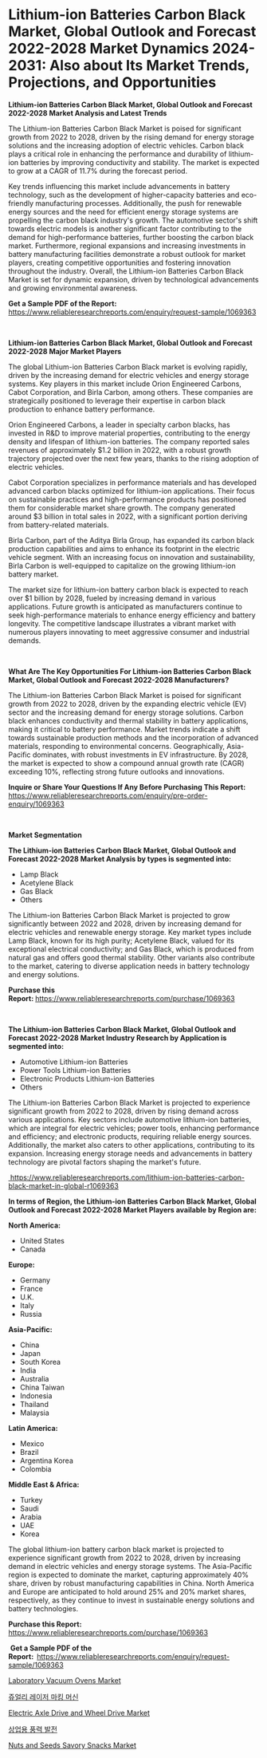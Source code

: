<p><h1>Lithium-ion Batteries Carbon Black Market, Global Outlook and Forecast 2022-2028 Market Dynamics 2024-2031: Also about Its Market Trends, Projections, and Opportunities</h1></p><p><strong>Lithium-ion Batteries Carbon Black Market, Global Outlook and Forecast 2022-2028 Market Analysis and Latest Trends</strong></p>
<p><p>The Lithium-ion Batteries Carbon Black Market is poised for significant growth from 2022 to 2028, driven by the rising demand for energy storage solutions and the increasing adoption of electric vehicles. Carbon black plays a critical role in enhancing the performance and durability of lithium-ion batteries by improving conductivity and stability. The market is expected to grow at a CAGR of 11.7% during the forecast period. </p><p>Key trends influencing this market include advancements in battery technology, such as the development of higher-capacity batteries and eco-friendly manufacturing processes. Additionally, the push for renewable energy sources and the need for efficient energy storage systems are propelling the carbon black industry's growth. The automotive sector's shift towards electric models is another significant factor contributing to the demand for high-performance batteries, further boosting the carbon black market. Furthermore, regional expansions and increasing investments in battery manufacturing facilities demonstrate a robust outlook for market players, creating competitive opportunities and fostering innovation throughout the industry. Overall, the Lithium-ion Batteries Carbon Black Market is set for dynamic expansion, driven by technological advancements and growing environmental awareness.</p></p>
<p><strong>Get a Sample PDF of the Report:&nbsp;</strong> <a href="https://www.reliableresearchreports.com/enquiry/request-sample/1069363">https://www.reliableresearchreports.com/enquiry/request-sample/1069363</a></p>
<p>&nbsp;</p>
<p><strong>Lithium-ion Batteries Carbon Black Market, Global Outlook and Forecast 2022-2028 Major Market Players</strong></p>
<p><p>The global Lithium-ion Batteries Carbon Black market is evolving rapidly, driven by the increasing demand for electric vehicles and energy storage systems. Key players in this market include Orion Engineered Carbons, Cabot Corporation, and Birla Carbon, among others. These companies are strategically positioned to leverage their expertise in carbon black production to enhance battery performance.</p><p>Orion Engineered Carbons, a leader in specialty carbon blacks, has invested in R&D to improve material properties, contributing to the energy density and lifespan of lithium-ion batteries. The company reported sales revenues of approximately $1.2 billion in 2022, with a robust growth trajectory projected over the next few years, thanks to the rising adoption of electric vehicles.</p><p>Cabot Corporation specializes in performance materials and has developed advanced carbon blacks optimized for lithium-ion applications. Their focus on sustainable practices and high-performance products has positioned them for considerable market share growth. The company generated around $3 billion in total sales in 2022, with a significant portion deriving from battery-related materials.</p><p>Birla Carbon, part of the Aditya Birla Group, has expanded its carbon black production capabilities and aims to enhance its footprint in the electric vehicle segment. With an increasing focus on innovation and sustainability, Birla Carbon is well-equipped to capitalize on the growing lithium-ion battery market.</p><p>The market size for lithium-ion battery carbon black is expected to reach over $1 billion by 2028, fueled by increasing demand in various applications. Future growth is anticipated as manufacturers continue to seek high-performance materials to enhance energy efficiency and battery longevity. The competitive landscape illustrates a vibrant market with numerous players innovating to meet aggressive consumer and industrial demands.</p></p>
<p>&nbsp;</p>
<p><strong>What Are The Key Opportunities For Lithium-ion Batteries Carbon Black Market, Global Outlook and Forecast 2022-2028 Manufacturers?</strong></p>
<p><p>The Lithium-ion Batteries Carbon Black Market is poised for significant growth from 2022 to 2028, driven by the expanding electric vehicle (EV) sector and the increasing demand for energy storage solutions. Carbon black enhances conductivity and thermal stability in battery applications, making it critical to battery performance. Market trends indicate a shift towards sustainable production methods and the incorporation of advanced materials, responding to environmental concerns. Geographically, Asia-Pacific dominates, with robust investments in EV infrastructure. By 2028, the market is expected to show a compound annual growth rate (CAGR) exceeding 10%, reflecting strong future outlooks and innovations.</p></p>
<p><strong>Inquire or Share Your Questions If Any Before Purchasing This Report:</strong> <a href="https://www.reliableresearchreports.com/enquiry/pre-order-enquiry/1069363">https://www.reliableresearchreports.com/enquiry/pre-order-enquiry/1069363</a></p>
<p>&nbsp;</p>
<p><strong>Market Segmentation</strong></p>
<p><strong>The Lithium-ion Batteries Carbon Black Market, Global Outlook and Forecast 2022-2028 Market Analysis by types is segmented into:</strong></p>
<p><ul><li>Lamp Black</li><li>Acetylene Black</li><li>Gas Black</li><li>Others</li></ul></p>
<p><p>The Lithium-ion Batteries Carbon Black Market is projected to grow significantly between 2022 and 2028, driven by increasing demand for electric vehicles and renewable energy storage. Key market types include Lamp Black, known for its high purity; Acetylene Black, valued for its exceptional electrical conductivity; and Gas Black, which is produced from natural gas and offers good thermal stability. Other variants also contribute to the market, catering to diverse application needs in battery technology and energy solutions.</p></p>
<p><strong>Purchase this Report:&nbsp;</strong><a href="https://www.reliableresearchreports.com/purchase/1069363">https://www.reliableresearchreports.com/purchase/1069363</a></p>
<p>&nbsp;</p>
<p><strong>The Lithium-ion Batteries Carbon Black Market, Global Outlook and Forecast 2022-2028 Market Industry Research by Application is segmented into:</strong></p>
<p><ul><li>Automotive Lithium-ion Batteries</li><li>Power Tools Lithium-ion Batteries</li><li>Electronic Products Lithium-ion Batteries</li><li>Others</li></ul></p>
<p><p>The Lithium-ion Batteries Carbon Black Market is projected to experience significant growth from 2022 to 2028, driven by rising demand across various applications. Key sectors include automotive lithium-ion batteries, which are integral for electric vehicles; power tools, enhancing performance and efficiency; and electronic products, requiring reliable energy sources. Additionally, the market also caters to other applications, contributing to its expansion. Increasing energy storage needs and advancements in battery technology are pivotal factors shaping the market's future.</p></p>
<p><a href="https://www.reliableresearchreports.com/lithium-ion-batteries-carbon-black-market-in-global-r1069363">&nbsp;https://www.reliableresearchreports.com/lithium-ion-batteries-carbon-black-market-in-global-r1069363</a></p>
<p><strong>In terms of Region, the Lithium-ion Batteries Carbon Black Market, Global Outlook and Forecast 2022-2028 Market Players available by Region are:</strong></p>
<p>
    <p> <strong> North America: </strong>
        <ul>
            <li>United States</li>
            <li>Canada</li>
        </ul>
        </p> 
    <p> <strong> Europe: </strong>
        <ul>
            <li>Germany</li>
            <li>France</li>
            <li>U.K.</li>
            <li>Italy</li>
            <li>Russia</li>
        </ul>
        </p> 
    <p> <strong> Asia-Pacific: </strong>
        <ul>
            <li>China</li>
            <li>Japan</li>
            <li>South Korea</li>
            <li>India</li>
            <li>Australia</li>
            <li>China Taiwan</li>
            <li>Indonesia</li>
            <li>Thailand</li>
            <li>Malaysia</li>
        </ul>
        </p> 
    <p> <strong> Latin America: </strong>
        <ul>
            <li>Mexico</li>
            <li>Brazil</li>
            <li>Argentina Korea</li>
            <li>Colombia</li>
        </ul>
        </p> 
    <p> <strong> Middle East & Africa: </strong>
        <ul>
            <li>Turkey</li>
            <li>Saudi</li>
            <li>Arabia</li>
            <li>UAE</li>
            <li>Korea</li>
        </ul>
    </p>
    </p>
<p><p>The global lithium-ion battery carbon black market is projected to experience significant growth from 2022 to 2028, driven by increasing demand in electric vehicles and energy storage systems. The Asia-Pacific region is expected to dominate the market, capturing approximately 40% share, driven by robust manufacturing capabilities in China. North America and Europe are anticipated to hold around 25% and 20% market shares, respectively, as they continue to invest in sustainable energy solutions and battery technologies.</p></p>
<p><strong>Purchase this Report: </strong><a href="https://www.reliableresearchreports.com/purchase/1069363">https://www.reliableresearchreports.com/purchase/1069363</a></p>
<p>&nbsp;<strong>Get a Sample PDF of the Report:&nbsp;&nbsp;</strong><a href="https://www.reliableresearchreports.com/enquiry/request-sample/1069363">https://www.reliableresearchreports.com/enquiry/request-sample/1069363</a></p>
<p><strong></strong></p>
<p><p><a href="https://www.linkedin.com/pulse/global-laboratory-vacuum-ovens-industry-analysis-share-growth-rnc7e?trackingId=XDJDPmyETMCpNYN3N92U9Q%3D%3D">Laboratory Vacuum Ovens Market</a></p><p><a href="https://medium.com/@czbtzkwc9/%EC%8B%9C%EC%9E%A5-%EC%98%88%EC%B8%A1-%EB%B3%80%ED%99%94-%EA%B8%80%EB%A1%9C%EB%B2%8C-%EC%A3%BC%EC%96%BC%EB%A6%AC-%EB%A0%88%EC%9D%B4%EC%A0%80-%EB%A7%88%ED%82%B9-%EA%B8%B0%EA%B3%84-%EC%8B%9C%EC%9E%A5-%EB%8F%99%ED%96%A5-%EB%B0%8F-%EB%AF%B8%EB%9E%98-%EC%A0%84%EB%A7%9D-2024-2031-98fe50e7f35a">쥬얼리 레이저 마킹 머신</a></p><p><a href="https://medium.com/@alyciaebert/global-electric-axle-drive-and-wheel-drive-market-size-and-market-trends-analysis-by-regional-dced2aea7a59">Electric Axle Drive and Wheel Drive Market</a></p><p><a href="https://medium.com/@jordymiller25/%EC%83%81%EC%97%85%EC%9A%A9-%ED%92%8D%EB%A0%A5-%EB%B0%9C%EC%A0%84-%EC%8B%9C%EC%9E%A5-%EC%A0%84%EB%A7%9D-%EB%B0%8F-%EC%8B%9C%EC%9E%A5-%EC%A0%90%EC%9C%A0%EC%9C%A8-%EB%B6%84%EC%84%9D-%EC%84%B1%EC%9E%A5-%EC%B6%94%EC%84%B8-%EB%B0%8F-%EC%8B%9C%EC%9E%A5-%EC%98%88%EC%B8%A1-2024-2031-8fe1d2ea7a71">상업용 풍력 발전</a></p><p><a href="https://medium.com/@sharquayrhodes1927/global-nuts-and-seeds-savory-snacks-market-size-and-market-trends-analysis-by-regional-outlook-48cc02019b49">Nuts and Seeds Savory Snacks Market</a></p></p>